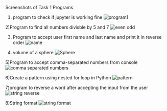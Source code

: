 Screenshots of Task 1 Programs
1) program to check if jupyter is working fine
![program1](https://user-images.githubusercontent.com/64802173/81492810-99c9d300-92b8-11ea-8134-845965fdaaf0.PNG)

2)Program to find all numbers divisble by 5 and 7
![even odd](https://user-images.githubusercontent.com/64802173/81492887-676ca580-92b9-11ea-8c5b-39bf6fb98c21.PNG)

3) Program to accept user first name and last name and print it in reverse order
![name](https://user-images.githubusercontent.com/64802173/81492910-9e42bb80-92b9-11ea-876f-5e66de53554c.PNG)

4) volume of a sphere
![Sphere](https://user-images.githubusercontent.com/64802173/81492914-a1d64280-92b9-11ea-876c-ced2b2086731.PNG)

5)Program to accept comma-separated numbers from console
![comma separated numbers](https://user-images.githubusercontent.com/64802173/81492983-2b861000-92ba-11ea-9522-1ebf31f8e51f.PNG)

6)Create a pattern using nested for loop in Python
![pattern](https://user-images.githubusercontent.com/64802173/81492974-1c9f5d80-92ba-11ea-8a68-a79c99901d06.PNG)

7)program to reverse a word after accepting the input from the user
![string reverse](https://user-images.githubusercontent.com/64802173/81492995-3d67b300-92ba-11ea-83d5-b4977cfe0266.PNG)

8)String format
![string format](https://user-images.githubusercontent.com/64802173/81493001-48224800-92ba-11ea-9b05-ef966ab96781.PNG)
